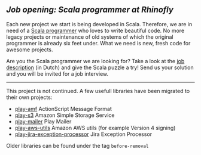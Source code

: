 *Job opening: Scala programmer at Rhinofly*
-------------------------------------------
Each new project we start is being developed in Scala. Therefore, we are in need of a [Scala programmer](http://rhinofly.nl/vacature-scala.html) who loves to write beautiful code. No more legacy projects or maintenance of old systems of which the original programmer is already six feet under. What we need is new, fresh code for awesome projects.

Are you the Scala programmer we are looking for? Take a look at the [job description](http://rhinofly.nl/vacature-scala.html) (in Dutch) and give the Scala puzzle a try! Send us your solution and you will be invited for a job interview.
* * *

This project is not continued. A few usefull libraries have been migrated to their own projects:

- [play-amf](/Rhinofly/play-amf) ActionScript Message Format
- [play-s3](/Rhinofly/play-s3) Amazon Simple Storage Service
- [play-mailer](/Rhinofly/play-mailer) Play Mailer
- [play-aws-utils](/Rhinofly/play-aws-utils) Amazon AWS utils (for example Version 4 signing)
- [play-jira-exception-processor](/Rhinofly/play-jira-exception-processor) Jira Exception Processor

Older libraries can be found under the tag `before-removal`